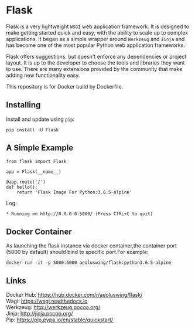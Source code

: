 Flask
=====

Flask is a very lightweight `WSGI` web application framework. It is designed to make getting started quick and easy,
 with the ability to scale up to complex applications. It began as a simple wrapper around `Werkzeug` and `Jinja` 
 and has become one of the most popular Python web application frameworks.

Flask offers suggestions, but doesn't enforce any dependencies or project layout. It is up to the developer to choose
 the tools and libraries they want to use. There are many extensions provided by the community that make adding new 
 functionality easy.

This repository is for Docker build by Dockerfile.

Installing
----------

Install and update using `pip`:

    pip install -U Flask

A Simple Example
----------------

    from flask import Flask

    app = Flask(__name__)

    @app.route('/')
    def hello():
        return 'Flask Image For Python:3.6.5-alpine'
        
Log:            
            
    * Running on http://0.0.0.0:5000/ (Press CTRL+C to quit)

Docker Container
----------------

As launching the flask instance via docker container,the container port (5000 by default) should bind to specific 
port.For example:  
    
    docker run -it -p 5000:5000 aeoluswing/flask:python3.6.5-alpine

Links
----------------
 
Docker Hub: <https://hub.docker.com/r/aeoluswing/flask/>  
Wsgi: <https://wsgi.readthedocs.io>  
Werkzeug: <http://werkzeug.pocoo.org/>  
Jinja: <http://jinja.pocoo.org/>  
Pip: <https://pip.pypa.io/en/stable/quickstart/>  

     